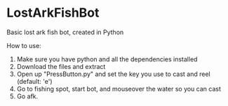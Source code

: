 # LostArkFishBot
Basic lost ark fish bot, created in Python

How to use:

1. Make sure you have python and all the dependencies installed
2. Download the files and extract
3. Open up "PressButton.py" and set the key you use to cast and reel (default: 'e')
4. Go to fishing spot, start bot, and mouseover the water so you can cast 
5. Go afk.
